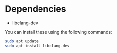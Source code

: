 

# Dependencies

- libclang-dev

You can install these using the following commands:

```bash
sudo apt update
sudo apt install libclang-dev
```